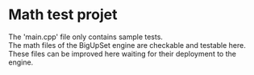 # Math test projet

The 'main.cpp' file only contains sample tests.<br>
The math files of the BigUpSet engine are checkable and testable here.<br>
These files can be improved here waiting for their deployment to the engine.